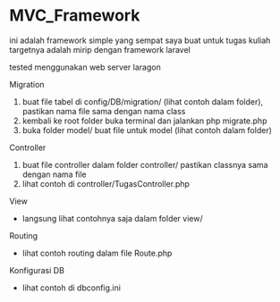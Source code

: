 # MVC_Framework

ini adalah framework simple yang sempat saya buat untuk tugas kuliah
targetnya adalah mirip dengan framework laravel

tested menggunakan web server laragon

Migration
1. buat file tabel di config/DB/migration/ (lihat contoh dalam folder), pastikan nama file sama dengan nama class
2. kembali ke root folder buka terminal dan jalankan php migrate.php
3. buka folder model/ buat file untuk model (lihat contoh dalam folder)

Controller
1. buat file controller dalam folder controller/ pastikan classnya sama dengan nama file
2. lihat contoh di controller/TugasController.php

View
- langsung lihat contohnya saja dalam folder view/

Routing
- lihat contoh routing dalam file Route.php

Konfigurasi DB
- lihat contoh di dbconfig.ini
